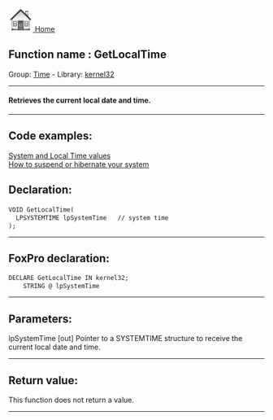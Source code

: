 [<img src="../../images/home.png"> Home ](https://github.com/VFPX/Win32API)  

## Function name : GetLocalTime
Group: [Time](../../functions_group.md#Time)  -  Library: [kernel32](../../libraries.md#kernel32)  
***  


#### Retrieves the current local date and time.
***  


## Code examples:
[System and Local Time values](../../samples/sample_064.md)  
[How to suspend or hibernate your system](../../samples/sample_395.md)  

## Declaration:
```foxpro  
VOID GetLocalTime(
  LPSYSTEMTIME lpSystemTime   // system time
);  
```  
***  


## FoxPro declaration:
```foxpro  
DECLARE GetLocalTime IN kernel32;
	STRING @ lpSystemTime  
```  
***  


## Parameters:
lpSystemTime 
[out] Pointer to a SYSTEMTIME structure to receive the current local date and time.  
***  


## Return value:
This function does not return a value.  
***  

